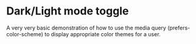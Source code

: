 # Dark/Light mode toggle

A very very basic demonstration of how to use the media query (prefers-color-scheme) to display appropriate color themes for a user.
